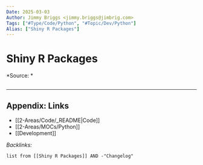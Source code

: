 ```yaml
---
Date: 2025-03-03
Author: Jimmy Briggs <jimmy.briggs@jimbrig.com>
Tags: ["#Type/Code/Python", "#Topic/Dev/Python"]
Alias: ["Shiny R Packages"]
---
```


# Shiny R Packages

*Source: *

```Python

```

***

## Appendix: Links

- [[2-Areas/Code/_README|Code]]
- [[2-Areas/MOCs/Python]]
- [[Development]]

*Backlinks:*

```dataview
list from [[Shiny R Packages]] AND -"Changelog"
```